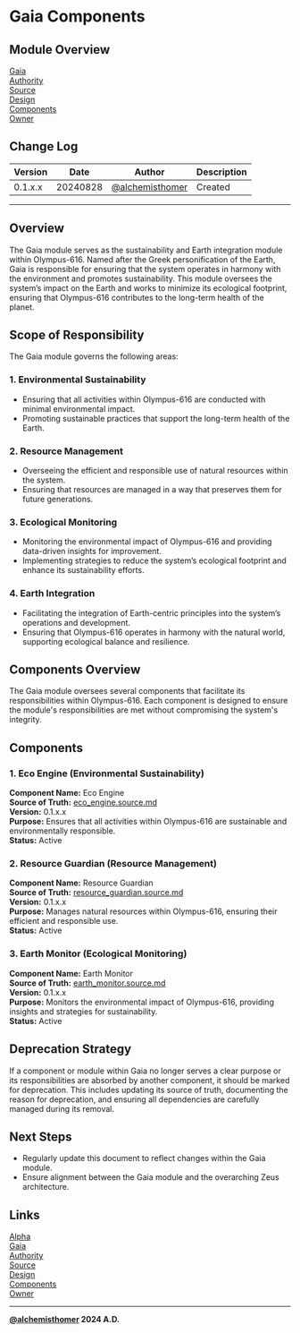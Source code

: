 # Gaia Components

## Module Overview
[Gaia](README.md)  
[Authority](../zeus/zeus.components.md)  
[Source](gaia.source.md)  
[Design](gaia.design.md)  
[Components](gaia.components.md)  
[Owner](https://github.com/alchemisthomer)  

## Change Log

| Version   | Date       | Author                                                   | Description   |
|-----------|------------|----------------------------------------------------------|---------------|
| 0.1.x.x   | 20240828   | [@alchemisthomer](https://github.com/alchemisthomer)     | Created       

---

## Overview

The Gaia module serves as the sustainability and Earth integration module within Olympus-616. Named after the Greek personification of the Earth, Gaia is responsible for ensuring that the system operates in harmony with the environment and promotes sustainability. This module oversees the system’s impact on the Earth and works to minimize its ecological footprint, ensuring that Olympus-616 contributes to the long-term health of the planet.

## Scope of Responsibility

The Gaia module governs the following areas:

### 1. **Environmental Sustainability**
   - Ensuring that all activities within Olympus-616 are conducted with minimal environmental impact.
   - Promoting sustainable practices that support the long-term health of the Earth.

### 2. **Resource Management**
   - Overseeing the efficient and responsible use of natural resources within the system.
   - Ensuring that resources are managed in a way that preserves them for future generations.

### 3. **Ecological Monitoring**
   - Monitoring the environmental impact of Olympus-616 and providing data-driven insights for improvement.
   - Implementing strategies to reduce the system’s ecological footprint and enhance its sustainability efforts.

### 4. **Earth Integration**
   - Facilitating the integration of Earth-centric principles into the system’s operations and development.
   - Ensuring that Olympus-616 operates in harmony with the natural world, supporting ecological balance and resilience.

## Components Overview

The Gaia module oversees several components that facilitate its responsibilities within Olympus-616. Each component is designed to ensure the module's responsibilities are met without compromising the system's integrity.

## Components

### 1. Eco Engine (Environmental Sustainability)
   **Component Name:** Eco Engine  
   **Source of Truth:** [eco_engine.source.md](../gaia/eco_engine.source.md)  
   **Version:** 0.1.x.x  
   **Purpose:** Ensures that all activities within Olympus-616 are sustainable and environmentally responsible.  
   **Status:** Active

### 2. Resource Guardian (Resource Management)
   **Component Name:** Resource Guardian  
   **Source of Truth:** [resource_guardian.source.md](../gaia/resource_guardian.source.md)  
   **Version:** 0.1.x.x  
   **Purpose:** Manages natural resources within Olympus-616, ensuring their efficient and responsible use.  
   **Status:** Active

### 3. Earth Monitor (Ecological Monitoring)
   **Component Name:** Earth Monitor  
   **Source of Truth:** [earth_monitor.source.md](../gaia/earth_monitor.source.md)  
   **Version:** 0.1.x.x  
   **Purpose:** Monitors the environmental impact of Olympus-616, providing insights and strategies for sustainability.  
   **Status:** Active

## Deprecation Strategy

If a component or module within Gaia no longer serves a clear purpose or its responsibilities are absorbed by another component, it should be marked for deprecation. This includes updating its source of truth, documenting the reason for deprecation, and ensuring all dependencies are carefully managed during its removal.

## Next Steps

- Regularly update this document to reflect changes within the Gaia module.
- Ensure alignment between the Gaia module and the overarching Zeus architecture.

## Links
[Alpha](../../README.md)  
[Gaia](README.md)  
[Authority](https://github.com/alchemisthomer)  
[Source](gaia.source.md)  
[Design](gaia.design.md)  
[Components](gaia.components.md)  
[Owner](https://github.com/alchemisthomer)
***
**[@alchemisthomer](https://github.com/alchemisthomer)
2024 A.D.**
